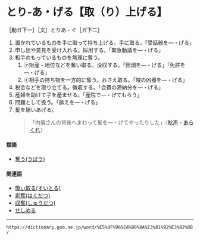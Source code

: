 # とり‐あ・げる【取（り）上げる】

［動ガ下一］［文］とりあ・ぐ［ガ下二］
1. 置かれているものを手に取って持ち上げる。手に取る。「受話器を―・げる」
2. 申し出や意見を受け入れる。採用する。「緊急動議を―・げる」
3. 相手のもっているものを無理に奪う。    
    1.  ㋐財産・地位などを奪い取る。没収する。「田畑を―・げる」「免許を―・げる」    
    2.  ㋑相手の持ち物を一方的に奪う。おさえ取る。「賊の凶器を―・げる」        
4. 税金などを取り立てる。徴収する。「会費の滞納分を―・げる」
5. 産婦を助けて子を産ませる。「産院で―・げてもらう」
6. 問題として扱う。「訴えを―・げる」
7. 髪を結いあげる。
    >「内儀さんの背後へまわって髪を―・げてやったりした」〈[秋声](https://dictionary.goo.ne.jp/word/person/%E5%BE%B3%E7%94%B0%E7%A7%8B%E5%A3%B0/#jn-158145)・[あらくれ](https://dictionary.goo.ne.jp/word/%E3%81%82%E3%82%89%E3%81%8F%E3%82%8C/#jn-7130)〉
        

#### 類語

-   [奪う(うばう)](うばう（奪う）)

#### 関連語

-   [吸い取る(すいとる)](https://dictionary.goo.ne.jp/word/%E5%90%B8%E5%8F%96%E3%82%8B/#jn-116721)
-   [剥奪(はくだつ)](https://dictionary.goo.ne.jp/word/%E3%81%AF%E3%81%8F%E3%81%A0%E3%81%A4/#jn-175279)
-   [収奪(しゅうだつ)](https://dictionary.goo.ne.jp/word/%E5%8F%8E%E5%A5%AA/#jn-104146)
-   [せしめる](https://dictionary.goo.ne.jp/word/%E3%81%9B%E3%81%97%E3%82%81%E3%82%8B/#jn-124017)

---
`https://dictionary.goo.ne.jp/word/%E5%8F%96%E4%B8%8A%E3%81%92%E3%82%8B/`